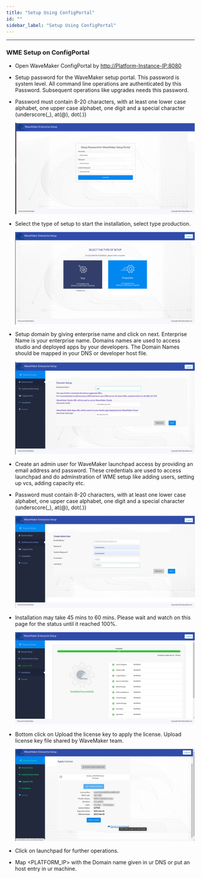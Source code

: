 ```yaml
---
title: "Setup Using ConfigPortal"
id: ""
sidebar_label: "Setup Using ConfigPortal"
---
```

---

### WME Setup on ConfigPortal

- Open WaveMaker ConfigPortal by <http://Platform-Instance-IP:8080>
- Setup password for the WaveMaker setup portal. This password is system level. All command line operations are authenticated by this Password. Subsequent operations like upgrades needs this password.
- Password must contain 8-20 characters, with at least one lower case alphabet, one upper case alphabet, one digit and a special character (underscore(_), at(@), dot(.))

    [![setting up username and password](/learn/assets/wme-setup/wme-portal-setup/setting-username-and-password.png)](/learn/assets/wme-setup/wme-portal-setup/setting-username-and-password.png)

- Select the type of setup to start the installation, select type production.

    [![selecting the type of setup](/learn/assets/wme-setup/wme-portal-setup/type-of-setup.png)](/learn/assets/wme-setup/wme-portal-setup/type-of-setup.png)

- Setup domain by giving enterprise name and click on next. Enterprise Name is your enterprise name. Domains names are used to access studio and deployed apps by your developers. The Domain Names should be mapped in your DNS or developer host file.

    [![domain-setup](/learn/assets/wme-setup/wme-portal-setup/domain-setup.png)](/learn/assets/wme-setup/wme-portal-setup/domain-setup.png)

- Create an admin user for WaveMaker launchpad access by providing an email address and password. These credentials are used to access launchpad and do adminstration of WME setup like adding users, setting up vcs, adding capacity etc.
- Password must contain 8-20 characters, with at least one lower case alphabet, one upper case alphabet, one digit and a special character (underscore(_), at(@), dot(.))
  
    [![creating-admin-user](/learn/assets/wme-setup/wme-portal-setup/creating-admin-user.jpg)](/learn/assets/wme-setup/wme-portal-setup/creating-admin-user.jpg)

- Installation may take 45 mins to 60 mins. Please wait and watch on this page for the status until it reached 100%.
  
    [![installation process](/learn/assets/wme-setup/wme-portal-setup/installation.png)](/learn/assets/wme-setup/wme-portal-setup/installation.png)

- Bottom click on Upload the license key to apply the license. Upload license key file shared by WaveMaker team.

    [![apply-license](/learn/assets/wme-setup/wme-portal-setup/apply-license.jpg)](/learn/assets/wme-setup/wme-portal-setup/apply-license.jpg)

- Click on launchpad for further operations.
- Map <PLATFORM_IP> with the Domain name given in ur DNS or put an host entry in ur machine.
